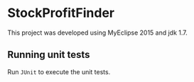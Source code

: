 # StockProfitFinder

This project was developed using MyEclipse 2015 and jdk 1.7.

## Running unit tests

Run `JUnit` to execute the unit tests.

